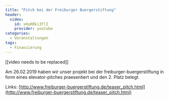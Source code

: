 ```yaml
---
title: "Pitch bei der Freiburger Buergerstiftung"
header:
  video:
    id: xHuKRki3TlI
    provider: youtube
categories:
  - Veranstaltungen
tags:
  - Finanzierung
---
```


[[video needs to be replaced]]

Am 26.02.2019 haben wir unser projekt bei der freiburger-buergerstiftung in form eines elevator-pitches praesentiert und den 2. Platz belegt.


Links:
[http://www.freiburger-buergerstiftung.de/teaser_pitch.html](http://www.freiburger-buergerstiftung.de/teaser_pitch.html)